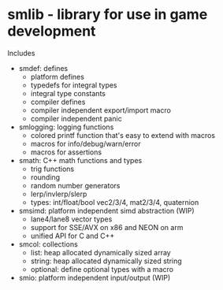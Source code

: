 # smlib - library for use in game development

Includes
- smdef: defines
    - platform defines
    - typedefs for integral types
    - integral type constants
    - compiler defines
    - compiler independent export/import macro
    - compiler independent panic
- smlogging: logging functions
    - colored printf function that's easy to extend with macros
    - macros for info/debug/warn/error
    - macros for assertions
- smath: C++ math functions and types
    - trig functions
    - rounding
    - random number generators
    - lerp/invlerp/slerp
    - types: int/float/bool vec2/3/4, mat2/3/4, quaternion
- smsimd: platform independent simd abstraction (WIP)
    - lane4/lane8 vector types
    - support for SSE/AVX on x86 and NEON on arm
    - unified API for C and C++
- smcol: collections
    - list: heap allocated dynamically sized array
    - string: heap allocated dynamically sized string
    - optional: define optional types with a macro
- smio: platform independent input/output (WIP)

